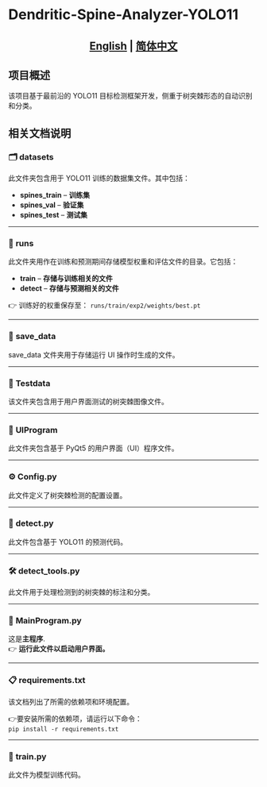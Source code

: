 # Dendritic-Spine-Analyzer-YOLO11  

<h2 align="center">
    <a href="./README.md"><strong>English</strong></a> | 
    <a href="./README_CN.md"><strong>简体中文</strong></a>
</h2>

##  项目概述
该项目基于最前沿的 YOLO11 目标检测框架开发，侧重于树突棘形态的自动识别和分类。

##  相关文档说明
### 🗂️ **datasets**  
此文件夹包含用于 YOLO11 训练的数据集文件。其中包括： 
- **spines_train** – **训练集**  
- **spines_val** – **验证集**  
- **spines_test** – **测试集**  

---

### 🏃‍ **runs**  
此文件夹用作在训练和预测期间存储模型权重和评估文件的目录。它包括：
- **train** – **存储与训练相关的文件**  
- **detect** – **存储与预测相关的文件**  

👉 训练好的权重保存至：
`runs/train/exp2/weights/best.pt`  

---

### 💾 **save_data**  
save_data 文件夹用于存储运行 UI 操作时生成的文件。  

---

### 📂 **Testdata**  
该文件夹包含用于用户界面测试的树突棘图像文件。

---

### 🎨 **UIProgram**  
此文件夹包含基于 PyQt5 的用户界面（UI）程序文件。

---

### ⚙ **Config.py**  
此文件定义了树突棘检测的配置设置。  

---

### 🔎 **detect.py**  
此文件包含基于 YOLO11 的预测代码。

---

### 🛠️ **detect_tools.py**  
此文件用于处理检测到的树突棘的标注和分类。

---

### 🚀 **MainProgram.py**  
这是**主程序**.  
👉 **运行此文件以启动用户界面。**  

---

### 📋 **requirements.txt**  
该文档列出了所需的依赖项和环境配置。

👉要安装所需的依赖项，请运行以下命令：  
`pip install -r requirements.txt`


---

### 🎯 **train.py**  
此文件为模型训练代码。
